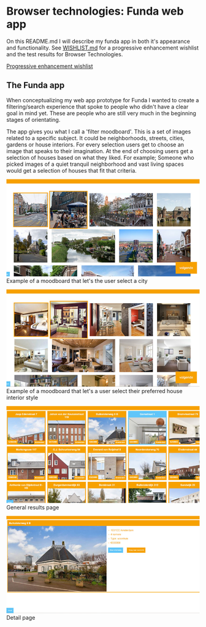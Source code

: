 # Browser technologies: Funda web app

On this README.md I will describe my funda app in both it's appearance and functionality. See [WISHLIST.md](WISHLIST.md) for a progressive enhancement wishlist and the test results for Browser Technologies.

[Progressive enhancement wishlist](WISHLIST.md)

## The Funda app

When conceptualizing my web app prototype for Funda I wanted to create a filtering/search experience that spoke to people who didn't have a clear goal in mind yet. These are people who are still very much in the beginning stages of orientating.

The app gives you what I call a 'filter moodboard'. This is a set of images related to a specific subject. It could be neighborhoods, streets, cities, gardens or house interiors. For every selection users get to choose an image that speaks to their imagination. At the end of choosing users get a selection of houses based on what they liked. For example; Someone who picked images of a quiet tranquil neighborhood and vast living spaces would get a selection of houses that fit that criteria.

![Funda app screenshot](screenshots/funda-1.jpg)
Example of a moodboard that let's the user select a city

![Funda app screenshot2](screenshots/funda-2.jpg)
Example of a moodboard that let's a user select their preferred house interior style

![Funda app screenshot3](screenshots/funda-3.jpg)
General results page

![Funda app screenshot4](screenshots/funda-4.jpg)
Detail page
